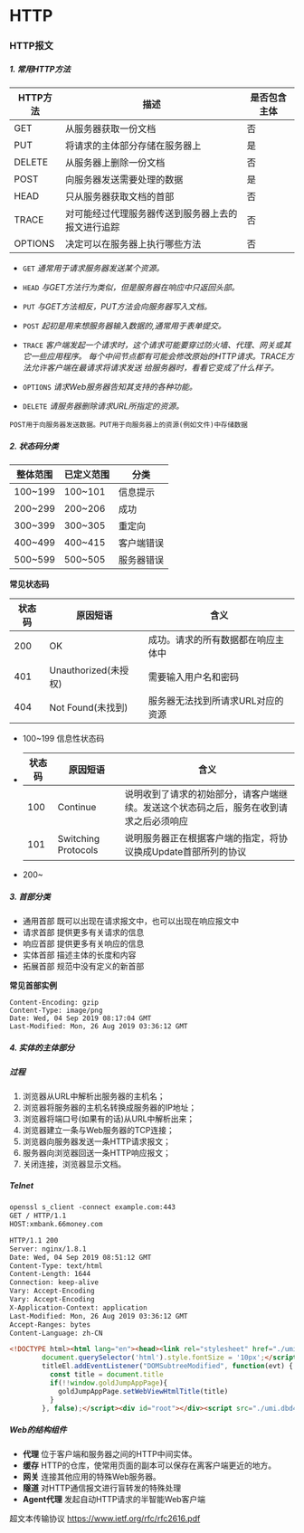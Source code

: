 # HTTP

### HTTP报文
##### 1. 常用HTTP方法

| HTTP方法 | 描述                                               | 是否包含主体 |
| -------- | -------------------------------------------------- | ------------ |
| GET      | 从服务器获取一份文档                               | 否           |
| PUT      | 将请求的主体部分存储在服务器上                     | 是           |
| DELETE   | 从服务器上删除一份文档                             | 否           |
| POST     | 向服务器发送需要处理的数据                         | 是           |
| HEAD     | 只从服务器获取文档的首部                           | 否           |
| TRACE    | 对可能经过代理服务器传送到服务器上去的报文进行追踪 | 否           |
| OPTIONS  | 决定可以在服务器上执行哪些方法                     | 否           |


* `GET`
    <em>通常用于请求服务器发送某个资源。</em>
    
* `HEAD`
    <em>与GET方法行为类似，但是服务器在响应中只返回头部。</em>
* `PUT`
    <em>与GET方法相反，PUT方法会向服务器写入文档。</em>
* `POST`
    <em>起初是用来想服务器输入数据的,通常用于表单提交。</em>
* `TRACE`
    <em>客户端发起一个请求时，这个请求可能要穿过防火墙、代理、网关或其它一些应用程序。
    每个中间节点都有可能会修改原始的HTTP请求。TRACE方法允许客户端在最请求将请求发送
    给服务器时，看看它变成了什么样子。
    </em>
* `OPTIONS`
     <em>请求Web服务器告知其支持的各种功能。</em>
* `DELETE`
     <em>请服务器删除请求URL所指定的资源。</em>

`POST用于向服务器发送数据。PUT用于向服务器上的资源(例如文件)中存储数据`

##### 2. 状态码分类

| 整体范围 | 已定义范围 | 分类       |
| -------- | ---------- | ---------- |
| 100~199  | 100~101    | 信息提示   |
| 200~299  | 200~206    | 成功       |
| 300~399  | 300~305    | 重定向     |
| 400~499  | 400~415    | 客户端错误 |
| 500~599  | 500~505    | 服务器错误 |

<b>常见状态码</b>

| 状态码 | 原因短语             | 含义                               |
| ------ | -------------------- | ---------------------------------- |
| 200    | OK                   | 成功。请求的所有数据都在响应主体中 |
| 401    | Unauthorized(未授权) | 需要输入用户名和密码               |
| 404    | Not Found(未找到)    | 服务器无法找到所请求URL对应的资源  |

* 100~199 信息性状态码
* 
    | 状态码 | 原因短语            | 含义                                                                                   |
    | ------ | ------------------- | -------------------------------------------------------------------------------------- |
    | 100    | Continue            | 说明收到了请求的初始部分，请客户端继续。发送这个状态码之后，服务在收到请求之后必须响应 |
    | 101    | Switching Protocols | 说明服务器正在根据客户端的指定，将协议换成Update首部所列的协议                         |

* 200~

##### 3. 首部分类

* 通用首部
  既可以出现在请求报文中，也可以出现在响应报文中
* 请求首部
  提供更多有关请求的信息
* 响应首部
  提供更多有关响应的信息
* 实体首部
  描述主体的长度和内容
* 拓展首部
    规范中没有定义的新首部

<b>常见首部实例</b>

```
Content-Encoding: gzip
Content-Type: image/png
Date: Wed, 04 Sep 2019 08:17:04 GMT
Last-Modified: Mon, 26 Aug 2019 03:36:12 GMT
```

##### 4. 实体的主体部分



#####  过程

1. 浏览器从URL中解析出服务器的主机名；
2. 浏览器将服务器的主机名转换成服务器的IP地址；
3. 浏览器将端口号(如果有的话)从URL中解析出来；
4. 浏览器建立一条与Web服务器的TCP连接；
5. 浏览器向服务器发送一条HTTP请求报文；
6. 服务器向浏览器回送一条HTTP响应报文；
7. 关闭连接，浏览器显示文档。




##### Telnet

```html
openssl s_client -connect example.com:443
GET / HTTP/1.1
HOST:xmbank.66money.com

HTTP/1.1 200 
Server: nginx/1.8.1
Date: Wed, 04 Sep 2019 08:51:12 GMT
Content-Type: text/html
Content-Length: 1644
Connection: keep-alive
Vary: Accept-Encoding
Vary: Accept-Encoding
X-Application-Context: application
Last-Modified: Mon, 26 Aug 2019 03:36:12 GMT
Accept-Ranges: bytes
Content-Language: zh-CN

<!DOCTYPE html><html lang="en"><head><link rel="stylesheet" href="./umi.90c71ed8.css"><meta charset="UTF-8"><meta http-equiv="X-UA-Compatible" content="IE=edge"><meta name="App-Config" content="fullscreen=yes,useHistoryState=yes,transition=yes"><meta content="yes" name="apple-mobile-web-app-capable"><meta content="yes" name="apple-touch-fullscreen"><meta content="telephone=no,email=no" name="format-detection"><meta name="viewport" content="user-scalable=no,initial-scale=1,maximum-scale=1,minimum-scale=1,width=device-width"><title></title><link rel="icon" href="/favicon.png" type="image/x-icon"><link href="./iconfont/iconfont.css" rel="stylesheet"><link href="./styles/animate.css" rel="stylesheet"><!--引入键盘样式文件--><link rel="stylesheet" href="https://xiaezhan.xmbankonline.com/static/resource/unzip/2019010036/keyboard.css"><script>window.routerBase = "/";</script></head><body><script src="https://xiaezhan.xmbankonline.com/static/resource/unzip/2019010036/jijin-payPassword.js"></script><!-- <script defer src="https://directbanktest.xmbankonline.com/zxbankNewCenterUat1/movieJs/jijin-payPassword.js"></script> --><script>// <!--插件样式中1rem等于10px-->
        document.querySelector('html').style.fontSize = '10px';</script><script>var titleEl = document.getElementsByTagName("title")[0];
        titleEl.addEventListener("DOMSubtreeModified", function(evt) {
          const title = document.title
          if(!!window.goldJumpAppPage){
            goldJumpAppPage.setWebViewHtmlTitle(title)
          }
        }, false);</script><div id="root"></div><script src="./umi.dbd4644f.js"></script></body></html>
```

##### Web的结构组件
   *  <b>代理</b>
    位于客户端和服务器之间的HTTP中间实体。
   *  <b>缓存</b>
    HTTP的仓库，使常用页面的副本可以保存在离客户端更近的地方。
   *  <b>网关</b>
    连接其他应用的特殊Web服务器。
   *  <b>隧道</b>
    对HTTP通信报文进行盲转发的特殊处理
   *  <b>Agent代理</b>
    发起自动HTTP请求的半智能Web客户端

超文本传输协议 https://www.ietf.org/rfc/rfc2616.pdf
